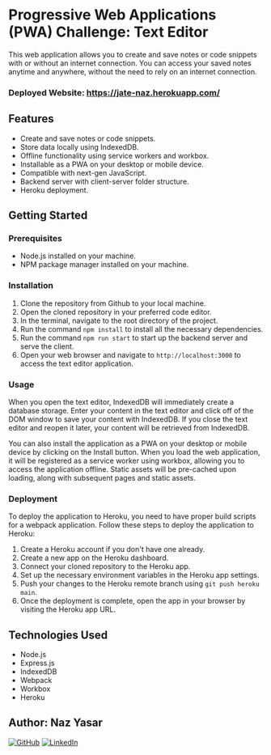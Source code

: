 Progressive Web Applications (PWA) Challenge: Text Editor
==============================

This web application allows you to create and save notes or code snippets with or without an internet connection. You can access your saved notes anytime and anywhere, without the need to rely on an internet connection.

### Deployed Website: https://jate-naz.herokuapp.com/

Features
--------

-   Create and save notes or code snippets.
-   Store data locally using IndexedDB.
-   Offline functionality using service workers and workbox.
-   Installable as a PWA on your desktop or mobile device.
-   Compatible with next-gen JavaScript.
-   Backend server with client-server folder structure.
-   Heroku deployment.

Getting Started
---------------

### Prerequisites

-   Node.js installed on your machine.
-   NPM package manager installed on your machine.

### Installation

1.  Clone the repository from Github to your local machine.
2.  Open the cloned repository in your preferred code editor.
3.  In the terminal, navigate to the root directory of the project.
4.  Run the command `npm install` to install all the necessary dependencies.
5.  Run the command `npm run start` to start up the backend server and serve the client.
6.  Open your web browser and navigate to `http://localhost:3000` to access the text editor application.

### Usage

When you open the text editor, IndexedDB will immediately create a database storage. Enter your content in the text editor and click off of the DOM window to save your content with IndexedDB. If you close the text editor and reopen it later, your content will be retrieved from IndexedDB.

You can also install the application as a PWA on your desktop or mobile device by clicking on the Install button. When you load the web application, it will be registered as a service worker using workbox, allowing you to access the application offline. Static assets will be pre-cached upon loading, along with subsequent pages and static assets.

### Deployment

To deploy the application to Heroku, you need to have proper build scripts for a webpack application. Follow these steps to deploy the application to Heroku:

1.  Create a Heroku account if you don't have one already.
2.  Create a new app on the Heroku dashboard.
3.  Connect your cloned repository to the Heroku app.
4.  Set up the necessary environment variables in the Heroku app settings.
5.  Push your changes to the Heroku remote branch using `git push heroku main`.
6.  Once the deployment is complete, open the app in your browser by visiting the Heroku app URL.

Technologies Used
-----------------

-   Node.js
-   Express.js
-   IndexedDB
-   Webpack
-   Workbox
-   Heroku

Author: Naz Yasar
-----------------
[![GitHub](https://img.shields.io/badge/github-%23121011.svg?style=for-the-badge&logo=github&logoColor=white)](https://github.com/nazyasar)
[![LinkedIn](https://img.shields.io/badge/linkedin-%230077B5.svg?style=for-the-badge&logo=linkedin&logoColor=white)](https://www.linkedin.com/in/nazyasar/)
